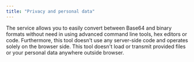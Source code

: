 ```yaml
---
title: "Privacy and personal data"
---
```

The service allows you to easily convert between Base64 and binary formats without need in using advanced command line tools, hex editors or code.
Furthermore, this tool doesn't use any server-side code and operates solely on the browser side. This tool doesn't load or transmit provided files or your personal data anywhere outside browser.
